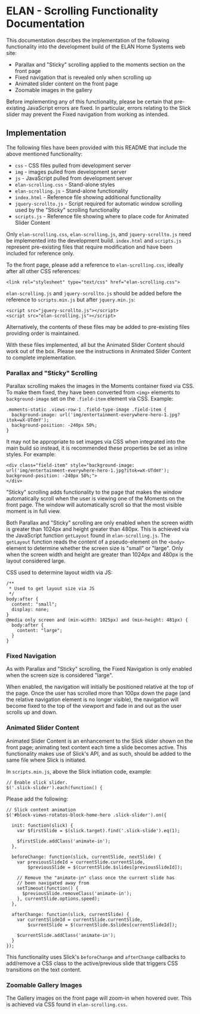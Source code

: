 # ELAN - Scrolling Functionality Documentation

This documentation describes the implementation of the following functionality into the development build of the ELAN Home Systems web site:

- Parallax and "Sticky" scrolling applied to the moments section on the front page
- Fixed navigation that is revealed only when scrolling up
- Animated slider content on the front page
- Zoomable images in the gallery

Before implementing any of this functionality, please be certain that pre-existing JavaScript errors are fixed. In particular, errors relating to the Slick slider may prevent the Fixed navigation from working as intended.

## Implementation

The following files have been provided with this README that include the above mentioned functionality:

- `css` - CSS files pulled from development server
- `img` - images pulled from development server
- `js` - JavaScript pulled from development server
- `elan-scrolling.css` - Stand-alone styles
- `elan-scrolling.js` - Stand-alone functionality
- `index.html` - Reference file showing additional functionality
- `jquery-scrollto.js` - Script required for automatic window scrolling used by the "Sticky" scrolling functionality
- `scripts.js` - Reference file showing where to place code for Animated Slider Content

Only `elan-scrolling.css`, `elan-scrolling.js`, and `jquery-scrollto.js` need be implemented into the development build. `index.html` and `scripts.js` represent pre-existing files that require modification and have been included for reference only.

To the front page, please add a reference to `elan-scrolling.css`, ideally after all other CSS references:

`<link rel="stylesheet" type="text/css" href="elan-scrolling.css">`

`elan-scrolling.js` and `jquery-scrollto.js` should be added before the reference to `scripts.min.js` but after `jquery.min.js`:

```
<script src="jquery-scrollto.js"></script>
<script src="elan-scrolling.js"></script>
```

Alternatively, the contents of these files may be added to pre-existing files providing order is maintained.

With these files implemented, all but the Animated Slider Content should work out of the box. Please see the instructions in Animated Slider Content to complete implementation.

### Parallax and "Sticky" Scrolling

Parallax scrolling makes the images in the Moments container fixed via CSS. To make them fixed, they have been converted from `<img>` elements to `background-image` set on the `.field-item` element via CSS. Example:

```
.moments-static .views-row-1 .field-type-image .field-item {
  background-image: url('img/entertainment-everywhere-hero-1.jpg?itok=wX-UTdmY');
  background-position: -240px 50%;
}
```

It may not be appropriate to set images via CSS when integrated into the main build so instead, it is recommended these properties be set as inline styles. For example:

```
<div class="field-item" style="background-image: url('img/entertainment-everywhere-hero-1.jpg?itok=wX-UTdmY'); background-position: -240px 50%;">
</div>
```

"Sticky" scrolling adds functionality to the page that makes the window automatically scroll when the user is viewing one of the Moments on the front page. The window will automatically scroll so that the most visible moment is in full view.

Both Parallax and "Sticky" scrolling are only enabled when the screen width is greater than 1024px and height greater than 480px. This is achieved via the JavaScript function `getLayout` found in `elan-scrolling.js`. The `getLayout` function reads the content of a pseudo-element on the `<body>` element to determine whether the screen size is "small" or "large". Only when the screen width and height are greater than 1024px and 480px is the layout considered large.

CSS used to determine layout width via JS:

```
/**
 * Used to get layout size via JS
 */
body:after {
  content: "small";
  display: none;
}
@media only screen and (min-width: 1025px) and (min-height: 481px) {
  body:after {
    content: "large";
  }
}
```

### Fixed Navigation

As with Parallax and "Sticky" scrolling, the Fixed Navigation is only enabled when the screen size is considered "large".

When enabled, the navigation will initially be positioned relative at the top of the page. Once the user has scrolled more than 100px down the page (and the relative navigation element is no longer visible), the navigation will become fixed to the top of the viewport and fade in and out as the user scrolls up and down.

### Animated Slider Content

Animated Slider Content is an enhancement to the Slick slider shown on the front page; animating text content each time a slide becomes active. This functionality makes use of Slick's API, and as such, should be added to the same file where Slick is initiated.

In `scripts.min.js`, above the Slick initiation code, example:

```
// Enable slick slider.
$('.slick-slider').each(function() {
```

Please add the following:

```
// Slick content animation
$('#block-views-rotatos-block-home-hero .slick-slider').on({

  init: function(slick) {
    var $firstSlide = $(slick.target).find('.slick-slide').eq(1);

    $firstSlide.addClass('animate-in');
  },

  beforeChange: function(slick, currentSlide, nextSlide) {
    var previousSlideId = currentSlide.currentSlide,
        $previousSlide = $(currentSlide.$slides[previousSlideId]);

    // Remove the "animate-in" class once the current slide has
    // been navigated away from
    setTimeout(function() {
      $previousSlide.removeClass('animate-in');
    }, currentSlide.options.speed);
  },

  afterChange: function(slick, currentSlide) {
    var currentSlideId = currentSlide.currentSlide,
        $currentSlide = $(currentSlide.$slides[currentSlideId]);

    $currentSlide.addClass('animate-in');
  }
});
```

This functionality uses Slick's `beforeChange` and `afterChange` callbacks to add/remove a CSS class to the active/previous slide that triggers CSS transitions on the text content.

### Zoomable Gallery Images

The Gallery images on the front page will zoom-in when hovered over. This is achieved via CSS found in `elan-scrolling.css`.
